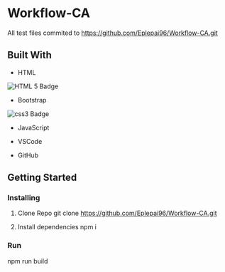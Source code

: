 # Workflow-CA
All test files commited to
https://github.com/Eplepai96/Workflow-CA.git

## Built With

- HTML
<div id="badges">
  <img src="https://img.shields.io/badge/HTML 5-red?style=for-the-badge&logo=HTML5&logoColor=white" alt="HTML 5 Badge"/>
</div>

- Bootstrap
<div id="badges">
  <img src="https://img.shields.io/badge/Bootstrap-purple?style=for-the-badge&logo=css3&logoColor=white" alt="css3 Badge"/>
</div>

- JavaScript

- VSCode

- GitHub


## Getting Started

### Installing

1. Clone Repo
git clone https://github.com/Eplepai96/Workflow-CA.git


2. Install dependencies
npm i


### Run
npm run build

